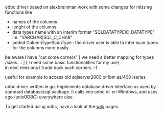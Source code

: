
odbc driver based on  alexbrainman work with some changes for missing functions like


- names of the columns
- lenght of the columns
- data types name with an interim format "SQLDATATYPE!C_DATATYPE" i.e. "VARCHAR|SQL_C_CHAR"
- added ColumnTypeScanType : the driver user  is able to infer scan types for the columns more easily

be aware I have "cut some corners"  [ we need a better mapping for types /sizes ... ]  ( I need some basic functionalities for my use)  
in next revisions I'll add back such corners :-)


useful for example to access old sqlserver2000 or ibm as/400 iseries

odbc driver written in go. Implements database driver interface as used by standard database/sql package. It calls into odbc dll on Windows, and uses cgo (unixODBC) everywhere else.

To get started using odbc, have a look at the [wiki](../../wiki) pages.
